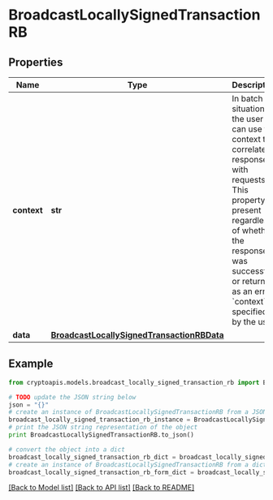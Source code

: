 # BroadcastLocallySignedTransactionRB


## Properties
Name | Type | Description | Notes
------------ | ------------- | ------------- | -------------
**context** | **str** | In batch situations the user can use the context to correlate responses with requests. This property is present regardless of whether the response was successful or returned as an error. &#x60;context&#x60; is specified by the user. | [optional] 
**data** | [**BroadcastLocallySignedTransactionRBData**](BroadcastLocallySignedTransactionRBData.md) |  | 

## Example

```python
from cryptoapis.models.broadcast_locally_signed_transaction_rb import BroadcastLocallySignedTransactionRB

# TODO update the JSON string below
json = "{}"
# create an instance of BroadcastLocallySignedTransactionRB from a JSON string
broadcast_locally_signed_transaction_rb_instance = BroadcastLocallySignedTransactionRB.from_json(json)
# print the JSON string representation of the object
print BroadcastLocallySignedTransactionRB.to_json()

# convert the object into a dict
broadcast_locally_signed_transaction_rb_dict = broadcast_locally_signed_transaction_rb_instance.to_dict()
# create an instance of BroadcastLocallySignedTransactionRB from a dict
broadcast_locally_signed_transaction_rb_form_dict = broadcast_locally_signed_transaction_rb.from_dict(broadcast_locally_signed_transaction_rb_dict)
```
[[Back to Model list]](../README.md#documentation-for-models) [[Back to API list]](../README.md#documentation-for-api-endpoints) [[Back to README]](../README.md)


